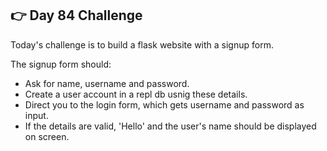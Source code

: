 ## 👉 Day 84 Challenge
Today's challenge is to build a flask website with a signup form.

The signup form should:

- Ask for name, username and password.
- Create a user account in a repl db usnig these details.
- Direct you to the login form, which gets username and password as input.
- If the details are valid, 'Hello' and the user's name should be displayed on screen.

